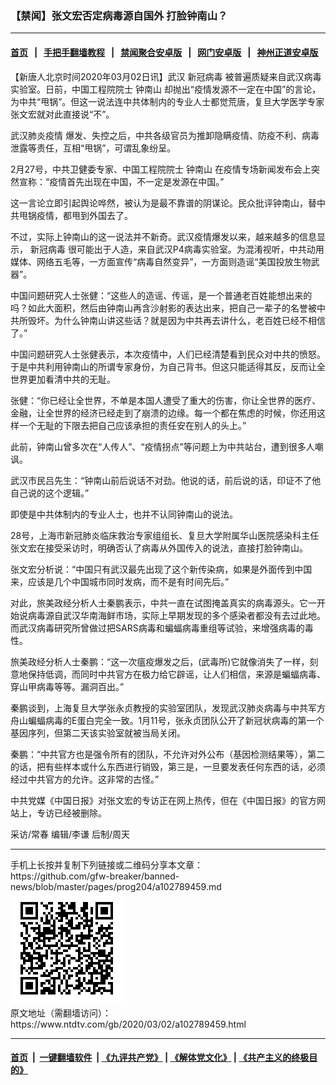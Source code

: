 ### 【禁闻】张文宏否定病毒源自国外 打脸钟南山？
------------------------

#### [首页](https://github.com/gfw-breaker/banned-news/blob/master/README.md) &nbsp;&nbsp;|&nbsp;&nbsp; [手把手翻墙教程](https://github.com/gfw-breaker/guides/wiki) &nbsp;&nbsp;|&nbsp;&nbsp; [禁闻聚合安卓版](https://github.com/gfw-breaker/bn-android) &nbsp;&nbsp;|&nbsp;&nbsp; [网门安卓版](https://github.com/oGate2/oGate) &nbsp;&nbsp;|&nbsp;&nbsp; [神州正道安卓版](https://github.com/SzzdOgate/update) 



<div><div class="post_content" itemprop="articleBody">
 <p>
  【新唐人北京时间2020年03月02日讯】武汉
  <ok href="https://www.ntdtv.com/gb/新冠病毒.htm">
   新冠病毒
  </ok>
  被普遍质疑来自武汉病毒实验室。日前，中国工程院院士
  <ok href="https://www.ntdtv.com/gb/钟南山.htm">
   钟南山
  </ok>
  却抛出“疫情发源不一定在中国”的言论，为中共“甩锅”。但这一说法连中共体制内的专业人士都觉荒唐，复旦大学医学专家张文宏就对此直接说“不”。
 </p>
 <p>
  <ok href="https://www.ntdtv.com/gb/442749.htm">
   武汉肺炎疫情
  </ok>
  爆发、失控之后，中共各级官员为推卸隐瞒疫情、防疫不利、病毒泄露等责任，互相“甩锅”，可谓乱象纷呈。
 </p>
 <p>
  2月27号，中共卫健委专家、中国工程院院士
  <ok href="https://www.ntdtv.com/gb/钟南山.htm">
   钟南山
  </ok>
  在疫情专场新闻发布会上突然宣称：“疫情首先出现在中国，不一定是发源在中国。”
 </p>
 <p>
  这一言论立即引起舆论哗然，被认为是最不靠谱的阴谋论。民众批评钟南山，替中共甩锅疫情，都甩到外国去了。
 </p>
 <p>
  不过，实际上钟南山的这一说法并不新奇。武汉疫情爆发以来，越来越多的信息显示，
  <ok href="https://www.ntdtv.com/gb/新冠病毒.htm">
   新冠病毒
  </ok>
  很可能出于人造，来自武汉P4病毒实验室。为混淆视听，中共动用媒体、网络五毛等，一方面宣传“病毒自然变异”，一方面则造谣“美国投放生物武器”。
 </p>
 <p>
  中国问题研究人士张健：“这些人的造谣、传谣，是一个普通老百姓能想出来的吗？如此大面积，然后由钟南山再含沙射影的表达出来，把自己一辈子的名誉被中共所毁坏。为什么钟南山讲这些话？就是因为中共再去讲什么，老百姓已经不相信了。”
 </p>
 <p>
  中国问题研究人士张健表示，本次疫情中，人们已经清楚看到民众对中共的愤怒。于是中共利用钟南山的所谓专家身份，为自己背书。但这只能适得其反，反而让全世界更加看清中共的无耻。
 </p>
 <p>
  张健：“你已经让全世界，不单是本国人遭受了重大的伤害，你让全世界的医疗、金融，让全世界的经济已经走到了崩溃的边缘。每一个都在焦虑的时候，你还用这样一个无耻的下限去把自己应该承担的责任安在别人的头上。”
 </p>
 <p>
  此前，钟南山曾多次在“人传人”、“疫情拐点”等问题上为中共站台，遭到很多人嘲讽。
 </p>
 <p>
  武汉市民吕先生：“钟南山前后说话不对劲。他说的话，前后说的话，印证不了他自己说的这个逻辑。”
 </p>
 <p>
  即使是中共体制内的专业人士，也并不认同钟南山的说法。
 </p>
 <p>
  28号，上海市新冠肺炎临床救治专家组组长、复旦大学附属华山医院感染科主任张文宏在接受采访时，明确否认了病毒从外国传入的说法，直接打脸钟南山。
 </p>
 <p>
  张文宏分析说：“中国只有武汉最先出现了这个新传染病，如果是外面传到中国来，应该是几个中国城市同时发病，而不是有时间先后。”
 </p>
 <p>
  对此，旅美政经分析人士秦鹏表示，中共一直在试图掩盖真实的病毒源头。它一开始说病毒源自武汉华南海鲜市场，实际上早期发现的多个感染者都没有去过此地。而武汉病毒研究所曾做过把SARS病毒和蝙蝠病毒重组等试验，来增强病毒的毒性。
 </p>
 <p>
  旅美政经分析人士秦鹏：“这一次瘟疫爆发之后，(武毒所)它就像消失了一样，刻意地保持低调，而同时中共官方在极力给它辟谣，让人们相信，来源是蝙蝠病毒、穿山甲病毒等等。漏洞百出。”
 </p>
 <p>
  秦鹏谈到，上海复旦大学张永贞教授的实验室团队，发现武汉肺炎病毒与中共军方舟山蝙蝠病毒的E蛋白完全一致。1月11号，张永贞团队公开了新冠状病毒的第一个基因序列，但第二天该实验室就被当局关闭。
 </p>
 <p>
  秦鹏：“中共官方也是强令所有的团队，不允许对外公布（基因检测结果等），第二的话，把有些样本或什么东西进行销毁，第三是，一旦要发表任何东西的话，必须经过中共官方的允许。这非常的古怪。”
 </p>
 <p>
  中共党媒《中国日报》对张文宏的专访正在网上热传，但在《中国日报》的官方网站上，专访已经被删除。
 </p>
 <p>
  采访/常春 编辑/李谦 后制/周天
 </p>
 <div class="single_ad">
 </div>
</div>
</div>
<hr/>
手机上长按并复制下列链接或二维码分享本文章：<br/>
https://github.com/gfw-breaker/banned-news/blob/master/pages/prog204/a102789459.md <br/>
<a href='https://github.com/gfw-breaker/banned-news/blob/master/pages/prog204/a102789459.md'><img src='https://github.com/gfw-breaker/banned-news/blob/master/pages/prog204/a102789459.md.png'/></a> <br/>
原文地址（需翻墙访问）：https://www.ntdtv.com/gb/2020/03/02/a102789459.html


------------------------
#### [首页](https://github.com/gfw-breaker/banned-news/blob/master/README.md) &nbsp;|&nbsp; [一键翻墙软件](https://github.com/gfw-breaker/nogfw/blob/master/README.md) &nbsp;| [《九评共产党》](https://github.com/gfw-breaker/9ping.md/blob/master/README.md#九评之一评共产党是什么) | [《解体党文化》](https://github.com/gfw-breaker/jtdwh.md/blob/master/README.md) | [《共产主义的终极目的》](https://github.com/gfw-breaker/gczydzjmd.md/blob/master/README.md)


<img src='http://gfw-breaker.win/banned-news/pages/prog204/a102789459.md' width='0px' height='0px'/>